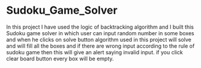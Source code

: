 # Sudoku_Game_Solver
In this project I have used the logic of backtracking algorithm and   I built this Sudoku game solver in which user can input random number in some boxes and when he clicks on solve button algorithm used in this project will solve and will fill all the boxes and if there are wrong input according to the rule of sudoku game then this will give an alert saying invalid input. if you  click clear board button every box will be empty.
